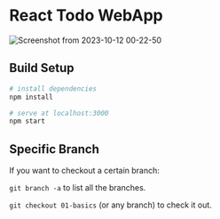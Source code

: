 # React Todo WebApp

![Screenshot from 2023-10-12 00-22-50](https://github.com/NikhilBabhulkar/The-Daily-Blueprint/assets/87929600/7c7d2440-1b21-4948-9d74-7ad6d13a937e)


## Build Setup

``` bash
# install dependencies
npm install

# serve at localhost:3000
npm start
```

## Specific Branch

If you want to checkout a certain branch:

`git branch -a` to list all the branches.

`git checkout 01-basics` (or any branch) to check it out.
